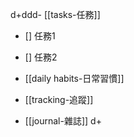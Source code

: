 d+ddd- [[tasks-任務]]
 - [] 任務1
 - [] 任務2

- [[daily habits-日常習慣]]

- [[tracking-追蹤]]

- [[journal-雜誌]]
d+